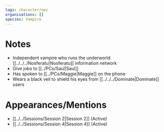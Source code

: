 ```yaml
---
tags: character/npc
organisations: []
species: Vampire
---
```



# Notes
- Independent vampire who runs the underworld [[../../../Nosferatu|Nosferatu]] information network
- Give jobs to [[../PCs/Saul|Saul]]
- Has spoken to [[../PCs/Maggie|Maggie]] on the phone
- Wears a black veil to shield his eyes from [[../../../Dominate|Dominate]] users
# Appearances/Mentions

- [[../../Sessions/Session 2|Session 2]] (Active)
- [[../../Sessions/Session 4|Session 4]] (Active)
